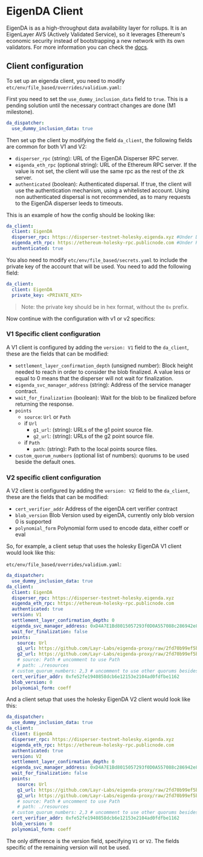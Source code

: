 # EigenDA Client

EigenDA is as a high-throughput data availability layer for rollups. It is an EigenLayer AVS (Actively Validated
Service), so it leverages Ethereum's economic security instead of bootstrapping a new network with its own validators.
For more information you can check the [docs](https://docs.eigenda.xyz/).

## Client configuration

To set up an eigenda client, you need to modify `etc/env/file_based/overrides/validium.yaml`:

First you need to set the `use_dummy_inclusion_data` field to `true`. This is a pending solution until the necessary
contract changes are done (M1 milestone).

```yaml
da_dispatcher:
  use_dummy_inclusion_data: true
```

Then set up the client by modifying the field `da_client`, the following fields are common for both V1 and V2:

- `disperser_rpc` (string): URL of the EigenDA Disperser RPC server.
- `eigenda_eth_rpc` (optional string): URL of the Ethereum RPC server. If the value is not set, the client will use the
  same rpc as the rest of the zk server.
- `authenticated` (boolean): Authenticated dispersal. If true, the client will use the authentication mechanism, using a
  whitelisted account. Using non authenticated dispersal is not recommended, as to many requests to the EigenDA
  disperser leeds to timeouts.

This is an example of how the config should be looking like:

```yaml
da_client:
  client: EigenDA
  disperser_rpc: https://disperser-testnet-holesky.eigenda.xyz #Under DISPERSER_RPC env variable
  eigenda_eth_rpc: https://ethereum-holesky-rpc.publicnode.com #Under RPC_URL env variable
  authenticated: true
```

You also need to modify `etc/env/file_based/secrets.yaml` to include the private key of the account that will be used.
You need to add the following field:

```yaml
da_client:
  client: EigenDA
  private_key: <PRIVATE_KEY>
```

> Note: the private key should be in hex format, without the `0x` prefix.

Now continue with the configuration with v1 or v2 specifics:

### V1 Specific client configuration

A V1 client is configured by adding the `version: V1` field to the `da_client`, these are the fields that can be
modified:

- `settlement_layer_confirmation_depth` (unsigned number): Block height needed to reach in order to consider the blob
  finalized. A value less or equal to 0 means that the disperser will not wait for finalization.
- `eigenda_svc_manager_address` (string): Address of the service manager contract.
- `wait_for_finalization` (boolean): Wait for the blob to be finalized before returning the response.
- `points`
  - `source`: `Url` or `Path`
  - if `Url`
    - `g1_url`: (string): URLs of the g1 point source file.
    - `g2_url`: (string): URLs of the g2 point source file.
  - if `Path`
    - `path`: (string): Path to the local points source files.
- `custom_quorum_numbers` (optional list of numbers): quorums to be used beside the default ones.

### V2 specific client configuration

A V2 client is configured by adding the `version: V2` field to the `da_client`, these are the fields that can be
modified:

- `cert_verifier_addr` Address of the eigenDA cert verifier contract
- `blob_version` Blob Version used by eigenDA, currently only blob version 0 is supported
- `polynomial_form` Polynomial form used to encode data, either coeff or eval

So, for example, a client setup that uses the holesky EigenDA V1 client would look like this:

`etc/env/file_based/overrides/validium.yaml`:

```yaml
da_dispatcher:
  use_dummy_inclusion_data: true
da_client:
  client: EigenDA
  disperser_rpc: https://disperser-testnet-holesky.eigenda.xyz
  eigenda_eth_rpc: https://ethereum-holesky-rpc.publicnode.com
  authenticated: true
  version: V1
  settlement_layer_confirmation_depth: 0
  eigenda_svc_manager_address: 0xD4A7E1Bd8015057293f0D0A557088c286942e84b
  wait_for_finalization: false
  points:
    source: Url
    g1_url: https://github.com/Layr-Labs/eigenda-proxy/raw/2fd70b99ef5bf137d7bbca3461cf9e1f2c899451/resources/g1.point
    g2_url: https://github.com/Layr-Labs/eigenda-proxy/raw/2fd70b99ef5bf137d7bbca3461cf9e1f2c899451/resources/g2.point.powerOf2
    # source: Path # uncomment to use Path
    # path: ./resources
  # custom_quorum_numbers: 2,3 # uncomment to use other quorums besides defaults
  cert_verifier_addr: 0xfe52fe1940858dcb6e12153e2104ad0fdfbe1162
  blob_version: 0
  polynomial_form: coeff
```

And a client setup that uses the holesky EigenDA V2 client would look like this:

```yaml
da_dispatcher:
  use_dummy_inclusion_data: true
da_client:
  client: EigenDA
  disperser_rpc: https://disperser-testnet-holesky.eigenda.xyz
  eigenda_eth_rpc: https://ethereum-holesky-rpc.publicnode.com
  authenticated: true
  version: V2
  settlement_layer_confirmation_depth: 0
  eigenda_svc_manager_address: 0xD4A7E1Bd8015057293f0D0A557088c286942e84b
  wait_for_finalization: false
  points:
    source: Url
    g1_url: https://github.com/Layr-Labs/eigenda-proxy/raw/2fd70b99ef5bf137d7bbca3461cf9e1f2c899451/resources/g1.point
    g2_url: https://github.com/Layr-Labs/eigenda-proxy/raw/2fd70b99ef5bf137d7bbca3461cf9e1f2c899451/resources/g2.point.powerOf2
    # source: Path # uncomment to use Path
    # path: ./resources
  # custom_quorum_numbers: 2,3 # uncomment to use other quorums besides defaults
  cert_verifier_addr: 0xfe52fe1940858dcb6e12153e2104ad0fdfbe1162
  blob_version: 0
  polynomial_form: coeff
```

The only difference is the version field, specifying `V1` or `V2`. The fields specific of the remaining version will not
be used.
